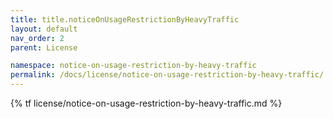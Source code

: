 ```yaml
---
title: title.noticeOnUsageRestrictionByHeavyTraffic
layout: default
nav_order: 2
parent: License

namespace: notice-on-usage-restriction-by-heavy-traffic
permalink: /docs/license/notice-on-usage-restriction-by-heavy-traffic/
---
```

{% tf license/notice-on-usage-restriction-by-heavy-traffic.md %}